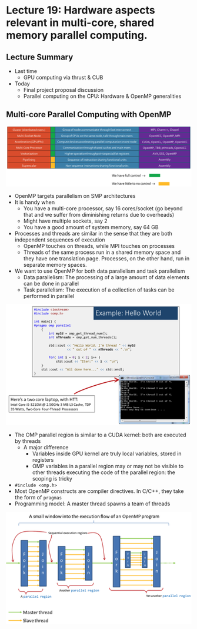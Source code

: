 # Lecture 19: Hardware aspects relevant in multi-core, shared memory parallel computing.

## Lecture Summary

* Last time
  * GPU computing via thrust & CUB
* Today
  * Final project proposal discussion
  * Parallel computing on the CPU: Hardware & OpenMP generalities

## Multi-core Parallel Computing with OpenMP

![Opportunities for efficiency gains](../../.gitbook/assets/screen-shot-2021-03-22-at-11.56.06-am.png)

* OpenMP targets parallelism on SMP architectures
* It is handy when
  * You have a multi-core processor, say 16 cores/socket \(go beyond that and we suffer from diminishing returns due to overheads\)
  * Might have multiple sockets, say 2
  * You have a good amount of system memory, say 64 GB
* Processes and threads are similar in the sense that they are both independent sequences of execution
  * OpenMP touches on threads, while MPI touches on processes
  * Threads of the same process run in a shared memory space and they have one translation page. Processes, on the other hand, run in separate memory spaces.
* We want to use OpenMP for both data parallelism and task parallelism
  * Data parallelism: The processing of a large amount of data elements can be done in parallel
  * Task parallelism: The execution of a collection of tasks can be performed in parallel

![Hello world for OpenMP](../../.gitbook/assets/screen-shot-2021-03-22-at-12.09.44-pm.png)

* The OMP parallel region is similar to a CUDA kernel: both are executed by threads
  * A major difference
    * Variables inside GPU kernel are truly local variables, stored in registers
    * OMP variables in a parallel region may or may not be visible to other threads executing the code of the parallel region: the scoping is tricky
* `#include <omp.h>`
* Most OpenMP constructs are compiler directives. In C/C++, they take the form of `pragmas`
* Programming model: A master thread spawns a team of threads

![](../../.gitbook/assets/screen-shot-2021-03-22-at-12.12.27-pm.png)









